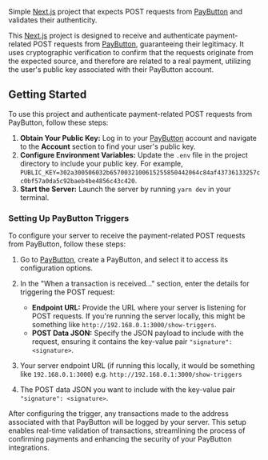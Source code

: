 Simple [Next.js](https://nextjs.org/) project that expects POST requests from [PayButton](https://paybutton.org) and validates their authenticity.

This [Next.js](https://nextjs.org/) project is designed to receive and authenticate payment-related POST requests from [PayButton](https://paybutton.org), guaranteeing their legitimacy. It uses cryptographic verification to confirm that the requests originate from the expected source, and therefore are related to a real payment, utilizing the user's public key associated with their PayButton account.

## Getting Started

To use this project and authenticate payment-related POST requests from PayButton, follow these steps:

1. **Obtain Your Public Key:** Log in to your [PayButton](https://paybutton.org) account and navigate to the **Account** section to find your user's public key.
2. **Configure Environment Variables:** Update the `.env` file in the project directory to include your public key. For example, `PUBLIC_KEY=302a300506032b6570032100615255850442064c84af43736133257cc0bf57a0da5c92baeb4be4856c43c420`.
3. **Start the Server:** Launch the server by running `yarn dev` in your terminal.

### Setting Up PayButton Triggers

To configure your server to receive the payment-related POST requests from PayButton, follow these steps:

1. Go to [PayButton](https://paybutton.org), create a PayButton, and select it to access its configuration options.
2. In the "When a transaction is received..." section, enter the details for triggering the POST request:
   - **Endpoint URL:** Provide the URL where your server is listening for POST requests. If you're running the server locally, this might be something like `http://192.168.0.1:3000/show-triggers`.
   - **POST Data JSON:** Specify the JSON payload to include with the request, ensuring it contains the key-value pair `"signature": <signature>`.

1. Your server endpoint URL (if running this locally, it would be something like `192.168.0.1:3000`) e.g. `http://192.168.0.1:3000/show-triggers`
2. The POST data JSON you want to include with the key-value pair `"signature": <signature>`.


After configuring the trigger, any transactions made to the address associated with that PayButton will be logged by your server.
This setup enables real-time validation of transactions, streamlining the process of confirming payments and enhancing the security of your PayButton integrations.
